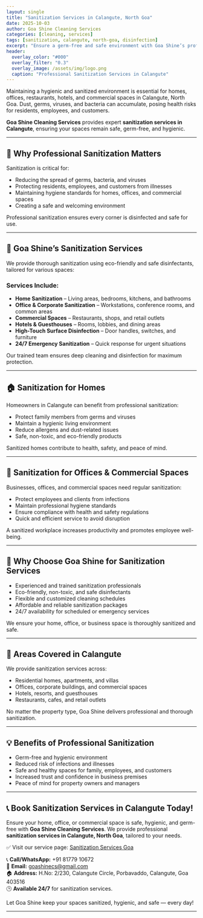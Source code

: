 ```yaml
---
layout: single
title: "Sanitization Services in Calangute, North Goa"
date: 2025-10-03
author: Goa Shine Cleaning Services
categories: [cleaning, services]
tags: [sanitization, calangute, north-goa, disinfection]
excerpt: "Ensure a germ-free and safe environment with Goa Shine’s professional sanitization services in Calangute, North Goa."
header:
  overlay_color: "#000"
  overlay_filter: "0.3"
  overlay_image: /assets/img/logo.png
  caption: "Professional Sanitization Services in Calangute"
---
```


Maintaining a hygienic and sanitized environment is essential for homes, offices, restaurants, hotels, and commercial spaces in Calangute, North Goa. Dust, germs, viruses, and bacteria can accumulate, posing health risks for residents, employees, and customers.  

**Goa Shine Cleaning Services** provides expert **sanitization services in Calangute**, ensuring your spaces remain safe, germ-free, and hygienic.

---

## 🧴 Why Professional Sanitization Matters
Sanitization is critical for:  
- Reducing the spread of germs, bacteria, and viruses  
- Protecting residents, employees, and customers from illnesses  
- Maintaining hygiene standards for homes, offices, and commercial spaces  
- Creating a safe and welcoming environment  

Professional sanitization ensures every corner is disinfected and safe for use.

---

## 🌟 Goa Shine’s Sanitization Services
We provide thorough sanitization using eco-friendly and safe disinfectants, tailored for various spaces:

### Services Include:
- **Home Sanitization** – Living areas, bedrooms, kitchens, and bathrooms  
- **Office & Corporate Sanitization** – Workstations, conference rooms, and common areas  
- **Commercial Spaces** – Restaurants, shops, and retail outlets  
- **Hotels & Guesthouses** – Rooms, lobbies, and dining areas  
- **High-Touch Surface Disinfection** – Door handles, switches, and furniture  
- **24/7 Emergency Sanitization** – Quick response for urgent situations  

Our trained team ensures deep cleaning and disinfection for maximum protection.

---

## 🏠 Sanitization for Homes
Homeowners in Calangute can benefit from professional sanitization:  
- Protect family members from germs and viruses  
- Maintain a hygienic living environment  
- Reduce allergens and dust-related issues  
- Safe, non-toxic, and eco-friendly products  

Sanitized homes contribute to health, safety, and peace of mind.

---

## 🏢 Sanitization for Offices & Commercial Spaces
Businesses, offices, and commercial spaces need regular sanitization:  
- Protect employees and clients from infections  
- Maintain professional hygiene standards  
- Ensure compliance with health and safety regulations  
- Quick and efficient service to avoid disruption  

A sanitized workplace increases productivity and promotes employee well-being.

---

## 🚿 Why Choose Goa Shine for Sanitization Services
- Experienced and trained sanitization professionals  
- Eco-friendly, non-toxic, and safe disinfectants  
- Flexible and customized cleaning schedules  
- Affordable and reliable sanitization packages  
- 24/7 availability for scheduled or emergency services  

We ensure your home, office, or business space is thoroughly sanitized and safe.

---

## 📍 Areas Covered in Calangute
We provide sanitization services across:  
- Residential homes, apartments, and villas  
- Offices, corporate buildings, and commercial spaces  
- Hotels, resorts, and guesthouses  
- Restaurants, cafes, and retail outlets  

No matter the property type, Goa Shine delivers professional and thorough sanitization.

---

## 💡 Benefits of Professional Sanitization
- Germ-free and hygienic environment  
- Reduced risk of infections and illnesses  
- Safe and healthy spaces for family, employees, and customers  
- Increased trust and confidence in business premises  
- Peace of mind for property owners and managers  

---

## 📞 Book Sanitization Services in Calangute Today!
Ensure your home, office, or commercial space is safe, hygienic, and germ-free with **Goa Shine Cleaning Services**. We provide professional **sanitization services in Calangute, North Goa**, tailored to your needs.  

✅ Visit our service page: [Sanitization Services Goa](https://www.goashinecs.com/sanitization-cleaning-goa.html)  

📞 **Call/WhatsApp:** +91 81779 10672  
📧 **Email:** goashinecs@gmail.com  
🏠 **Address:** H.No: 2/230, Calangute Circle, Porbavaddo, Calangute, Goa 403516  
🕒 **Available 24/7** for sanitization services.  

Let Goa Shine keep your spaces sanitized, hygienic, and safe — every day!  

---
